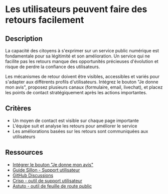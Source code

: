 # Les utilisateurs peuvent faire des retours facilement

## Description

La capacité des citoyens à s'exprimer sur un service public numérique est
fondamentale pour sa légitimité et son amélioration. Un service qui ne
facilite pas les retours manque des opportunités précieuses d'évolution et
risque de perdre la confiance des utilisateurs.

Les mécanismes de retour doivent être visibles, accessibles et variés pour
s'adapter aux différents profils d'utilisateurs. Intégrez le bouton "Je donne
mon avis", proposez plusieurs canaux (formulaire, email, livechat), et placez
les points de contact stratégiquement après les actions importantes.

## Critères

- Un moyen de contact est visible sur chaque page importante
- L'équipe suit et analyse les retours pour améliorer le service
- Les améliorations basées sur les retours sont communiquées aux utilisateurs

## Ressources

- [Intégrer le bouton "Je donne mon avis"](https://doc.incubateur.net/communaute/gerer-son-produit/pourquoi-le-deploiement-dun-service-public-en-ligne-est-il-important/integrer-le-bouton-je-donne-mon-avis)
- [Guide Sillon - Support utilisateur](https://sillon.incubateur.net/docs/monitoring/for-business-needs/#support-utilisateur)
- [GitHub Discussions](https://docs.github.com/fr/discussions/collaborating-with-your-community-using-discussions/about-discussions)
- [Crisp - outil de support utilisateur](https://crisp.chat/)
- [Astuto - outil de feuille de route public](https://astuto.io/)
